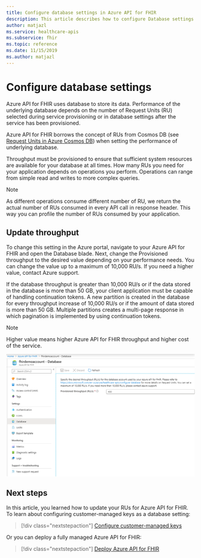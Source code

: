 ```yaml
---
title: Configure database settings in Azure API for FHIR
description: This article describes how to configure Database settings in Azure API for FHIR
author: matjazl
ms.service: healthcare-apis
ms.subservice: fhir
ms.topic: reference 
ms.date: 11/15/2019
ms.author: matjazl
---
```

# Configure database settings 

Azure API for FHIR uses database to store its data. Performance of the underlying database depends on the number of Request Units (RU) selected during service provisioning or in database settings after the service has been provisioned.

Azure API for FHIR borrows the concept of RUs from Cosmos DB (see [Request Units in Azure Cosmos DB](../../cosmos-db/request-units.md)) when setting the performance of underlying database. 

Throughput must be provisioned to ensure that sufficient system resources are available for your database at all times. How many RUs you need for your application depends on operations you perform. Operations can range from simple read and writes to more complex queries. 

> [!NOTE]
> As different operations consume different number of RU, we return the actual number of RUs consumed in every API call in response header. This way you can profile the number of RUs consumed by your application.

## Update throughput

To change this setting in the Azure portal, navigate to your Azure API for FHIR and open the Database blade. Next, change the Provisioned throughput to the desired value depending on your performance needs. You can change the value up to a maximum of 10,000 RU/s. If you need a higher value, contact Azure support.

If the database throughput is greater than 10,000 RU/s or if the data stored in the database is more than 50 GB, your client application must be capable of handling continuation tokens. A new partition is created in the database for every throughput increase of 10,000 RU/s or if the amount of data stored is more than 50 GB. Multiple partitions creates a multi-page response in which pagination is implemented by using continuation tokens.

> [!NOTE] 
> Higher value means higher Azure API for FHIR throughput and higher cost of the service.

![Config Cosmos DB](media/database/database-settings.png)

## Next steps

In this article, you learned how to update your RUs for Azure API for FHIR. To learn about configuring customer-managed keys as a database setting:

>[!div class="nextstepaction"]
>[Configure customer-managed keys](customer-managed-key.md)

Or you can deploy a fully managed Azure API for FHIR:
 
>[!div class="nextstepaction"]
>[Deploy Azure API for FHIR](fhir-paas-portal-quickstart.md)